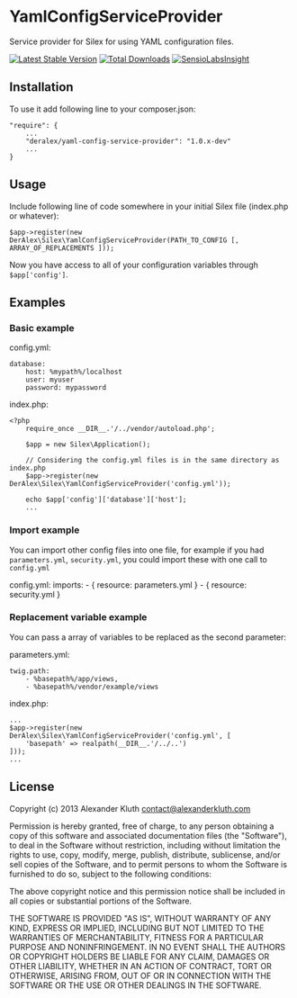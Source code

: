 YamlConfigServiceProvider
=========================

Service provider for Silex for using YAML configuration files.

[![Latest Stable Version](https://poser.pugx.org/deralex/yaml-config-service-provider/v/stable.png)](https://packagist.org/packages/deralex/yaml-config-service-provider)
[![Total Downloads](https://poser.pugx.org/deralex/yaml-config-service-provider/downloads.png)](https://packagist.org/packages/deralex/yaml-config-service-provider)
[![SensioLabsInsight](https://insight.sensiolabs.com/projects/755e831d-9f81-4caf-9e2d-1e099b55f2fc/mini.png)](https://insight.sensiolabs.com/projects/755e831d-9f81-4caf-9e2d-1e099b55f2fc)

Installation
--------------

To use it add following line to your composer.json:

    "require": {
        ...
        "deralex/yaml-config-service-provider": "1.0.x-dev"
        ...
    }


Usage
--------------
Include following line of code somewhere in your initial Silex file (index.php or whatever):

    $app->register(new DerAlex\Silex\YamlConfigServiceProvider(PATH_TO_CONFIG [, ARRAY_OF_REPLACEMENTS ]));

Now you have access to all of your configuration variables through `$app['config']`.


Examples
---------------

### Basic example

config.yml:

    database:
        host: %mypath%/localhost
        user: myuser
        password: mypassword

index.php:

    <?php
        require_once __DIR__.'/../vendor/autoload.php';

        $app = new Silex\Application();

        // Considering the config.yml files is in the same directory as index.php
        $app->register(new DerAlex\Silex\YamlConfigServiceProvider('config.yml'));

        echo $app['config']['database']['host'];
        ...


### Import example

You can import other config files into one file, for example if you had `parameters.yml`, `security.yml`, you could import these with one call to `config.yml`

config.yml:
    imports:
        - { resource: parameters.yml }
        - { resource: security.yml }


### Replacement variable example

You can pass a array of variables to be replaced as the second parameter:

parameters.yml:

    twig.path:
        - %basepath%/app/views,
        - %basepath%/vendor/example/views

index.php:

    ...
    $app->register(new DerAlex\Silex\YamlConfigServiceProvider('config.yml', [
        'basepath' => realpath(__DIR__.'/../..')
    ]));
    ...


License
----------------
Copyright (c) 2013 Alexander Kluth <contact@alexanderkluth.com>            
                                                                           
Permission is hereby granted,  free of charge,  to any  person obtaining a 
copy of this software and associated documentation files (the "Software"), 
to deal in the Software without restriction,  including without limitation 
the rights to use,  copy, modify, merge, publish,  distribute, sublicense, 
and/or sell copies  of the  Software,  and to permit  persons to whom  the 
Software is furnished to do so, subject to the following conditions:       
                                                                           
The above copyright notice and this permission notice shall be included in 
all copies or substantial portions of the Software.                        
                                                                           
THE SOFTWARE IS PROVIDED "AS IS", WITHOUT WARRANTY OF ANY KIND, EXPRESS OR 
IMPLIED, INCLUDING  BUT NOT  LIMITED TO THE WARRANTIES OF MERCHANTABILITY, 
FITNESS FOR A PARTICULAR  PURPOSE AND  NONINFRINGEMENT.  IN NO EVENT SHALL 
THE AUTHORS OR COPYRIGHT HOLDERS BE LIABLE FOR ANY CLAIM, DAMAGES OR OTHER 
LIABILITY,  WHETHER IN AN ACTION OF CONTRACT,  TORT OR OTHERWISE,  ARISING 
FROM,  OUT OF  OR IN CONNECTION  WITH THE  SOFTWARE  OR THE  USE OR  OTHER 
DEALINGS IN THE SOFTWARE.                                                  
